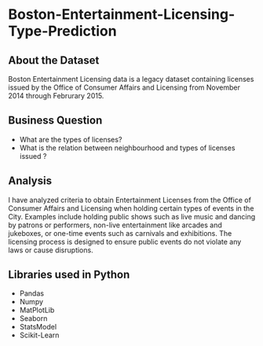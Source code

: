 # Boston-Entertainment-Licensing-Type-Prediction


## About the Dataset
Boston Entertainment Licensing data is a legacy dataset containing licenses issued by the Office of Consumer Affairs and Licensing from November 2014 through Februrary 2015.

## Business Question
* What are the types of licenses?
* What is the relation between neighbourhood and types of licenses issued ?

## Analysis
I have analyzed criteria to obtain Entertainment Licenses from the Office of Consumer Affairs and Licensing when holding certain types of events in the City. Examples include holding public shows such as live music and dancing by patrons or performers, non-live entertainment like arcades and jukeboxes, or one-time events such as carnivals and exhibitions. The licensing process is designed to ensure public events do not violate any laws or cause disruptions.

## Libraries used in Python
* Pandas
* Numpy
* MatPlotLib 
* Seaborn
* StatsModel
* Scikit-Learn
